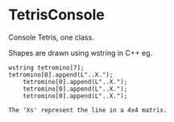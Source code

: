 # TetrisConsole

Console Tetris, one class.

Shapes are drawn using wstring in C++ eg. 
    
    wstring tetromino[7];
    tetromino[0].append(L"..X.");
		tetromino[0].append(L"..X.");
		tetromino[0].append(L"..X.");
		tetromino[0].append(L"..X.");
    
    The 'Xs' represent the line in a 4x4 matrix.

